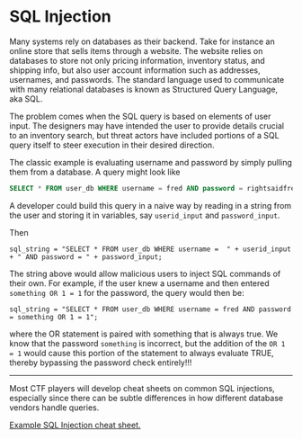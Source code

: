 # SQL Injection

Many systems rely on databases as their backend. Take for instance an online store that sells items through a website. The website relies on databases to store not only pricing information, inventory status, and shipping info, but also user account information such as addresses, usernames, and passwords. The standard language used to communicate with many relational databases is known as Structured Query Language, aka SQL. 

The problem comes when the SQL query is based on elements of user input. The designers may have intended the user to provide details crucial to an inventory search, but threat actors have included portions of a SQL query itself to steer execution in their desired direction.

The classic example is evaluating username and password by simply pulling them from a database. A query might look like 

```SQL
SELECT * FROM user_db WHERE username = fred AND password = rightsaidfred
```

A developer could build this query in a naive way by reading in a string from the user and storing it in variables, say ```userid_input``` and ```password_input```.

Then 
```
sql_string = "SELECT * FROM user_db WHERE username =  " + userid_input + " AND password = " + password_input;
```

The string above would allow malicious users to inject SQL commands of their own. For example, if the user knew a username and then entered ```something OR 1 = 1``` for the password, the query would then be:
```
sql_string = "SELECT * FROM user_db WHERE username = fred AND password = something OR 1 = 1";
```

where the OR statement is paired with something that is always true. We know that the password ```something``` is incorrect, but the addition of the ```OR 1 = 1``` would cause this portion of the statement to always evaluate TRUE, thereby bypassing the password check entirely!!!

---

Most CTF players will develop cheat sheets on common SQL injections, especially since there can be subtle differences in how different database vendors handle queries. 

[Example SQL Injection cheat sheet.](https://exploit-notes.hdks.org/exploit/web/security-risk/sql-injection-cheat-sheet/)

